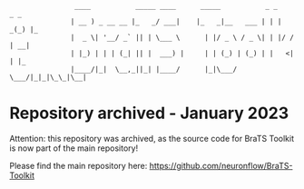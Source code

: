                     ____           _____ ____      _____           _ _    _ _
                   | __ ) _ __ __ |_   _/ ___|    |_   _|__   ___ | | | _(_) |_
                   |  _ \| '__/ _` || | \___ \      | |/ _ \ / _ \| | |/ / | __|
                   | |_) | | | (_| || |  ___) |     | | (_) | (_) | |   <| | |_
                   |____/|_|  \__,_||_| |____/      |_|\___/ \___/|_|_|\_\_|\__|


# Repository archived - January 2023
Attention: this repository was archived, as the source code for BraTS Toolkit is now part of the main repository!

Please find the main repository here: https://github.com/neuronflow/BraTS-Toolkit 
